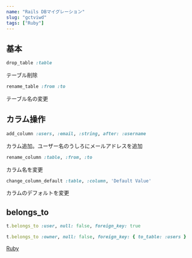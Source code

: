 ```yaml
---
name: "Rails DBマイグレーション"
slug: "gctviwd"
tags: ["Ruby"]
---
```



## 基本

```ruby
drop_table :table
```

テーブル削除

```ruby
rename_table :from :to
```

テーブル名の変更


## カラム操作

```ruby
add_column :users, :email, :string, after: :username
```

カラム追加。ユーザー名のうしろにメールアドレスを追加

```ruby
rename_column :table, :from, :to
```

カラム名を変更

```ruby
change_column_default :table, :column, 'Default Value'
```

カラムのデフォルトを変更


## belongs_to

```ruby
t.belongs_to :user, null: false, foreign_key: true
```

```ruby
t.belongs_to :owner, null: false, foreign_key: { to_table: :users }
```

[Ruby](https://hackersheet.com/lbbxcpx/sheets/putgewh)

